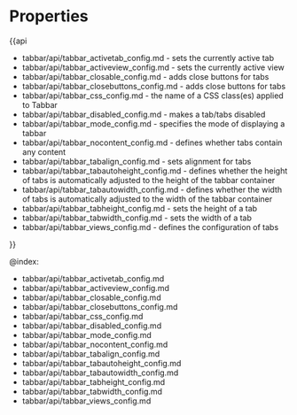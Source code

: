 Properties
=========

{{api

- tabbar/api/tabbar_activetab_config.md - sets the currently active tab
- tabbar/api/tabbar_activeview_config.md - sets the currently active view
- tabbar/api/tabbar_closable_config.md - adds close buttons for tabs
- tabbar/api/tabbar_closebuttons_config.md - adds close buttons for tabs
- tabbar/api/tabbar_css_config.md - the name of a CSS class(es) applied to Tabbar
- tabbar/api/tabbar_disabled_config.md - makes a tab/tabs disabled
- tabbar/api/tabbar_mode_config.md - specifies the mode of displaying a tabbar
- tabbar/api/tabbar_nocontent_config.md - defines whether tabs contain any content
- tabbar/api/tabbar_tabalign_config.md - sets alignment for tabs
- tabbar/api/tabbar_tabautoheight_config.md - defines whether the height of tabs is automatically adjusted to the height of the tabbar container
- tabbar/api/tabbar_tabautowidth_config.md - defines whether the width of tabs is automatically adjusted to the width of the tabbar container
- tabbar/api/tabbar_tabheight_config.md - sets the height of a tab
- tabbar/api/tabbar_tabwidth_config.md - sets the width of a tab
- tabbar/api/tabbar_views_config.md - defines the configuration of tabs

}}

@index:
- tabbar/api/tabbar_activetab_config.md
- tabbar/api/tabbar_activeview_config.md
- tabbar/api/tabbar_closable_config.md
- tabbar/api/tabbar_closebuttons_config.md
- tabbar/api/tabbar_css_config.md
- tabbar/api/tabbar_disabled_config.md
- tabbar/api/tabbar_mode_config.md
- tabbar/api/tabbar_nocontent_config.md
- tabbar/api/tabbar_tabalign_config.md
- tabbar/api/tabbar_tabautoheight_config.md
- tabbar/api/tabbar_tabautowidth_config.md
- tabbar/api/tabbar_tabheight_config.md
- tabbar/api/tabbar_tabwidth_config.md
- tabbar/api/tabbar_views_config.md

